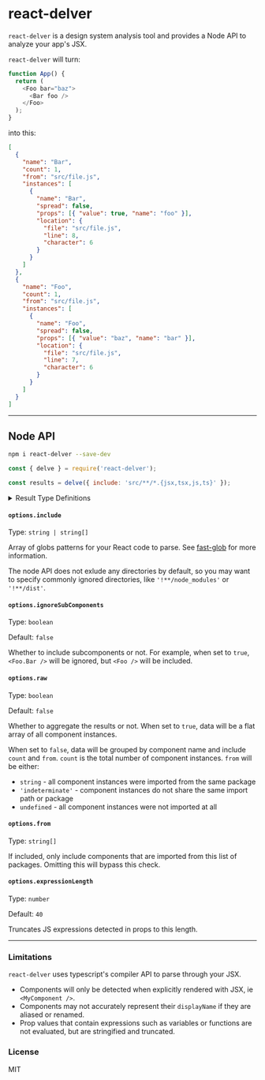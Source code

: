 # react-delver

`react-delver` is a design system analysis tool and provides a Node API to analyze your app's JSX.

`react-delver` will turn:

```js
function App() {
  return (
    <Foo bar="baz">
      <Bar foo />
    </Foo>
  );
}
```

into this:

```json
[
  {
    "name": "Bar",
    "count": 1,
    "from": "src/file.js",
    "instances": [
      {
        "name": "Bar",
        "spread": false,
        "props": [{ "value": true, "name": "foo" }],
        "location": {
          "file": "src/file.js",
          "line": 8,
          "character": 6
        }
      }
    ]
  },
  {
    "name": "Foo",
    "count": 1,
    "from": "src/file.js",
    "instances": [
      {
        "name": "Foo",
        "spread": false,
        "props": [{ "value": "baz", "name": "bar" }],
        "location": {
          "file": "src/file.js",
          "line": 7,
          "character": 6
        }
      }
    ]
  }
]
```

---

## Node API

```bash
npm i react-delver --save-dev
```

```js
const { delve } = require('react-delver');

const results = delve({ include: 'src/**/*.{jsx,tsx,js,ts}' });
```

<details><summary>Result Type Definitions</summary>
<p>

```ts
type Props = Array<{
  value: string | boolean | number;
  name: string;
}>;

type Instance = {
  name: string;
  spread: boolean;
  props: Props;
  from?: string;
  location: {
    file: string;
    line: number;
    character: number;
  };
};

type Result = {
  name: string;
  count: number;
  from?: 'indeterminate' | string;
  instances: Array<Instance>;
};

type Results = Array<Result>;
```

</p>
</details>

#### `options.include`

Type: `string | string[]`

Array of globs patterns for your React code to parse. See [fast-glob](https://github.com/mrmlnc/fast-glob) for more information.

The node API does not exlude any directories by default, so you may want to specify commonly ignored directories, like `'!**/node_modules'` or `'!**/dist'`.

#### `options.ignoreSubComponents`

Type: `boolean`

Default: `false`

Whether to include subcomponents or not. For example, when set to `true`, `<Foo.Bar />` will be ignored, but `<Foo />` will be included.

#### `options.raw`

Type: `boolean`

Default: `false`

Whether to aggregate the results or not. When set to `true`, data will be a flat array of all component instances.

When set to `false`, data will be grouped by component name and include `count` and `from`. `count` is the total number of component instances. `from` will be either:

- `string` - all component instances were imported from the same package
- `'indeterminate'` - component instances do not share the same import path or package
- `undefined` - all component instances were not imported at all

#### `options.from`

Type: `string[]`

If included, only include components that are imported from this list of packages. Omitting this will bypass this check.

#### `options.expressionLength`

Type: `number`

Default: `40`

Truncates JS expressions detected in props to this length.

---

### Limitations

`react-delver` uses typescript's compiler API to parse through your JSX.

- Components will only be detected when explicitly rendered with JSX, ie `<MyComponent />`.
- Components may not accurately represent their `displayName` if they are aliased or renamed.
- Prop values that contain expressions such as variables or functions are not evaluated, but are stringified and truncated.

### License

MIT
